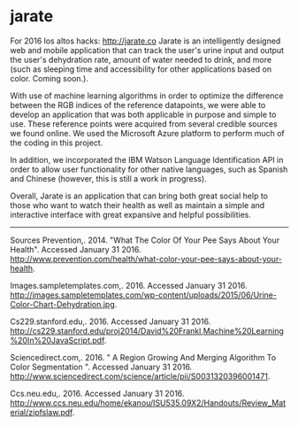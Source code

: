 # jarate
For 2016 los altos hacks: http://jarate.co
Jarate is an intelligently designed web and mobile application that can track the user's urine input and output the user's dehydration rate, amount of water needed to drink, and more (such as sleeping time and accessibility for other applications based on color. Coming soon.).

With use of machine learning algorithms in order to optimize the difference between the RGB indices of the reference datapoints, we were able to develop an application that was both applicable in purpose and simple to use. These reference points were acquired from several credible sources we found online. We used the Microsoft Azure platform to perform much of the coding in this project.

In addition, we incorporated the IBM Watson Language Identification API in order to allow user functionality for other native languages, such as Spanish and Chinese (however, this is still a work in progress).

Overall, Jarate is an application that can bring both great social help to those who want to watch their health as well as maintain a simple and interactive interface with great expansive and helpful possibilities.

-----  
Sources
Prevention,. 2014. "What The Color Of Your Pee Says About Your Health". Accessed January 31 2016. http://www.prevention.com/health/what-color-your-pee-says-about-your-health.

Images.sampletemplates.com,. 2016. Accessed January 31 2016. http://images.sampletemplates.com/wp-content/uploads/2015/06/Urine-Color-Chart-Dehydration.jpg.

Cs229.stanford.edu,. 2016. Accessed January 31 2016. http://cs229.stanford.edu/proj2014/David%20Frankl,Machine%20Learning%20In%20JavaScript.pdf.

Sciencedirect.com,. 2016. " A Region Growing And Merging Algorithm To Color Segmentation ". Accessed January 31 2016. http://www.sciencedirect.com/science/article/pii/S0031320396001471.

Ccs.neu.edu,. 2016. Accessed January 31 2016. http://www.ccs.neu.edu/home/ekanou/ISU535.09X2/Handouts/Review_Material/zipfslaw.pdf.



